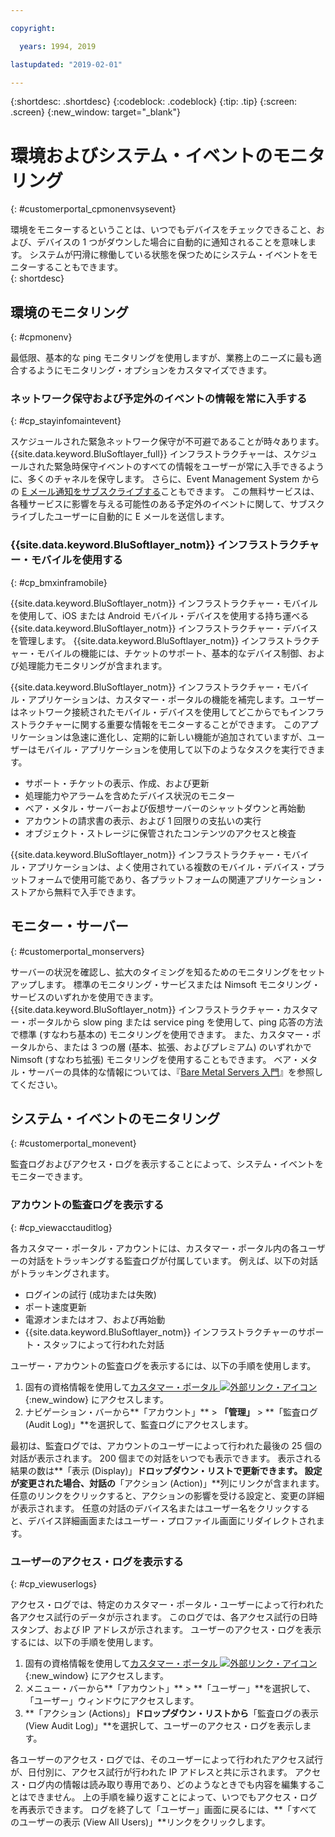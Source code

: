```yaml
---

copyright:

  years: 1994, 2019

lastupdated: "2019-02-01"

---
```


{:shortdesc: .shortdesc}
{:codeblock: .codeblock}
{:tip: .tip}
{:screen: .screen}
{:new_window: target="_blank"}


# 環境およびシステム・イベントのモニタリング
{: #customerportal_cpmonenvsysevent}

環境をモニターするということは、いつでもデバイスをチェックできること、および、デバイスの 1 つがダウンした場合に自動的に通知されることを意味します。 システムが円滑に稼働している状態を保つためにシステム・イベントをモニターすることもできます。  
{: shortdesc}

## 環境のモニタリング
{: #cpmonenv}

最低限、基本的な ping モニタリングを使用しますが、業務上のニーズに最も適合するようにモニタリング・オプションをカスタマイズできます。

### ネットワーク保守および予定外のイベントの情報を常に入手する
{: #cp_stayinfomaintevent}

スケジュールされた緊急ネットワーク保守が不可避であることが時々あります。 {{site.data.keyword.BluSoftlayer_full}} インフラストラクチャーは、スケジュールされた緊急時保守イベントのすべての情報をユーザーが常に入手できるように、多くのチャネルを保守します。 さらに、Event Management System からの [E メール通知をサブスクライブする](/docs/customer-portal/cpsub2not.html)こともできます。 この無料サービスは、各種サービスに影響を与える可能性のある予定外のイベントに関して、サブスクライブしたユーザーに自動的に E メールを送信します。

### {{site.data.keyword.BluSoftlayer_notm}} インフラストラクチャー・モバイルを使用する
{: #cp_bmxinframobile}

{{site.data.keyword.BluSoftlayer_notm}} インフラストラクチャー・モバイルを使用して、iOS または Android モバイル・デバイスを使用する持ち運べる {{site.data.keyword.BluSoftlayer_notm}} インフラストラクチャー・デバイスを管理します。 {{site.data.keyword.BluSoftlayer_notm}} インフラストラクチャー・モバイルの機能には、チケットのサポート、基本的なデバイス制御、および処理能力モニタリングが含まれます。

{{site.data.keyword.BluSoftlayer_notm}} インフラストラクチャー・モバイル・アプリケーションは、カスタマー・ポータルの機能を補完します。ユーザーはネットワーク接続されたモバイル・デバイスを使用してどこからでもインフラストラクチャーに関する重要な情報をモニターすることができます。 このアプリケーションは急速に進化し、定期的に新しい機能が追加されていますが、ユーザーはモバイル・アプリケーションを使用して以下のようなタスクを実行できます。
  * サポート・チケットの表示、作成、および更新
  * 処理能力やアラームを含めたデバイス状況のモニター
  * ベア・メタル・サーバーおよび仮想サーバーのシャットダウンと再始動
  * アカウントの請求書の表示、および 1 回限りの支払いの実行
  * オブジェクト・ストレージに保管されたコンテンツのアクセスと検査

{{site.data.keyword.BluSoftlayer_notm}} インフラストラクチャー・モバイル・アプリケーションは、よく使用されている複数のモバイル・デバイス・プラットフォームで使用可能であり、各プラットフォームの関連アプリケーション・ストアから無料で入手できます。

## モニター・サーバー
{: #customerportal_monservers}

サーバーの状況を確認し、拡大のタイミングを知るためのモニタリングをセットアップします。 標準のモニタリング・サービスまたは Nimsoft モニタリング・サービスのいずれかを使用できます。 {{site.data.keyword.BluSoftlayer_notm}} インフラストラクチャー・カスタマー・ポータルから slow ping または service ping を使用して、ping 応答の方法で標準 (すなわち基本の) モニタリングを使用できます。 また、カスタマー・ポータルから、または 3 つの層 (基本、拡張、およびプレミアム) のいずれかで Nimsoft (すなわち拡張) モニタリングを使用することもできます。 ベア・メタル・サーバーの具体的な情報については、『[Bare Metal Servers 入門](/docs/bare-metal/index.html#getting-started)』を参照してください。

## システム・イベントのモニタリング
{: #customerportal_monevent}

監査ログおよびアクセス・ログを表示することによって、システム・イベントをモニターできます。

### アカウントの監査ログを表示する
{: #cp_viewacctauditlog}

各カスタマー・ポータル・アカウントには、カスタマー・ポータル内の各ユーザーの対話をトラッキングする監査ログが付属しています。 例えば、以下の対話がトラッキングされます。
  * ログインの試行 (成功または失敗)
  * ポート速度更新
  * 電源オンまたはオフ、および再始動
  * {{site.data.keyword.BluSoftlayer_notm}} インフラストラクチャーのサポート・スタッフによって行われた対話

ユーザー・アカウントの監査ログを表示するには、以下の手順を使用します。

1. 固有の資格情報を使用して[カスタマー・ポータル ![外部リンク・アイコン](../icons/launch-glyph.svg)](https://control.softlayer.com/){:new_window} にアクセスします。
2. ナビゲーション・バーから**「アカウント」** > **「管理」** > **「監査ログ (Audit Log)」**を選択して、監査ログにアクセスします。

最初は、監査ログでは、アカウントのユーザーによって行われた最後の 25 個の対話が表示されます。 200 個までの対話をいつでも表示できます。 表示される結果の数は**「表示 (Display)」**ドロップダウン・リストで更新できます。 設定が変更された場合、対話の**「アクション (Action)」**列にリンクが含まれます。 任意のリンクをクリックすると、アクションの影響を受ける設定と、変更の詳細が表示されます。 任意の対話のデバイス名またはユーザー名をクリックすると、デバイス詳細画面またはユーザー・プロファイル画面にリダイレクトされます。

### ユーザーのアクセス・ログを表示する
{: #cp_viewuserlogs}

アクセス・ログでは、特定のカスタマー・ポータル・ユーザーによって行われた各アクセス試行のデータが示されます。 このログでは、各アクセス試行の日時スタンプ、および IP アドレスが示されます。 ユーザーのアクセス・ログを表示するには、以下の手順を使用します。

1. 固有の資格情報を使用して[カスタマー・ポータル ![外部リンク・アイコン](../icons/launch-glyph.svg)](https://control.softlayer.com/){:new_window} にアクセスします。
2. メニュー・バーから**「アカウント」** > **「ユーザー」**を選択して、「ユーザー」ウィンドウにアクセスします。
3. **「アクション (Actions)」**ドロップダウン・リストから**「監査ログの表示 (View Audit Log)」**を選択して、ユーザーのアクセス・ログを表示します。

各ユーザーのアクセス・ログでは、そのユーザーによって行われたアクセス試行が、日付別に、アクセス試行が行われた IP アドレスと共に示されます。 アクセス・ログ内の情報は読み取り専用であり、どのようなときでも内容を編集することはできません。 上の手順を繰り返すことによって、いつでもアクセス・ログを再表示できます。 ログを終了して「ユーザー」画面に戻るには、**「すべてのユーザーの表示 (View All Users)」**リンクをクリックします。
